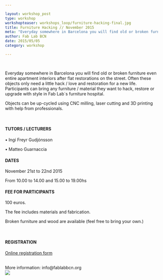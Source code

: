```yaml
---

layout: workshop_post
type: workshop
workshopteaser: workshops_loop/furniture-hacking-final.jpg
title: Furniture Hacking // November 2015
meta: "Everyday somewhere in Barcelona you will find old or broken furniture even entire apartment interiors after flat restorations on the street. Often these objects only need a little hack / love and restoration for a new life."
author: Fab Lab BCN
date: 2015/05/05
category: workshop

---
```


<br>



Everyday somewhere in Barcelona you will find old or broken furniture even entire apartment interiors after flat restorations on the street. Often these objects only need a little hack / love and restoration for a new life. Participants can bring any furniture / material they want to hack, restore or upgrade with style in Fab Lab´s furniture hospital.


Objects can be up-cycled using CNC milling, laser cutting and 3D printing with help from professionals.

<br>

<h4>TUTORS / LECTURERS</h4>
• Ingi Freyr Gudjónsson

• Matteo Guarnaccia


<h4>DATES</h4>
November 21st to 22nd 2015

From 10.00 to 14.00 and 15.00 to 19.00hs
<br>

<h4>FEE FOR PARTICIPANTS</h4>
100 euros. 

The fee includes materials and fabrication.

Broken furniture and wood are available (feel free to bring your own.)


<br>

<h4>REGISTRATION </h4>

<a target="_blank" href="http://fablab.fikket.com/event/taller-de-furniture-hacking"><u>Online registration form</u></a> 

<br>
More information: info@fablabbcn.org
<br>


<img src="{{site.baseurl}}{{ site.url }}/img/workshops/workshops_loop/furniture-hacking-final.jpg">


